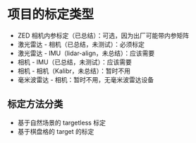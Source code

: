 # 项目的标定类型

- ZED 相机内参标定（已总结）：可选，因为出厂可能带内参矩阵
- 激光雷达 - 相机（已总结，未测试）：必须标定
- 激光雷达 - IMU（lidar-align，未总结）：应该需要
- 相机 - IMU（已总结，未测试）：应该需要
- 相机 - 相机（Kalibr，未总结）：暂时不用
- 毫米波雷达 - 相机：暂时不用，无毫米波雷达设备



## 标定方法分类

- 基于自然场景的 targetless 标定
- 基于棋盘格的 target 的标定